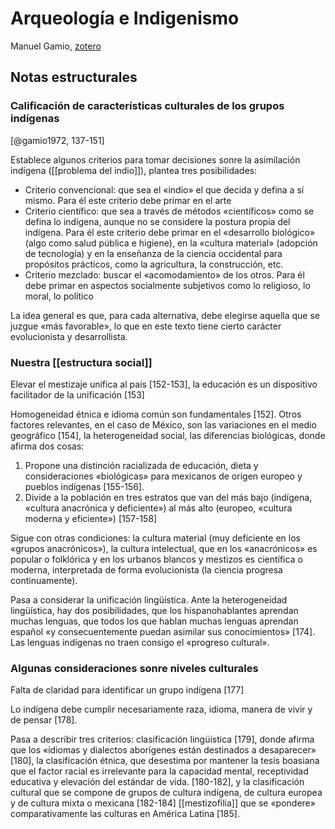 # Arqueología e Indigenismo
Manuel Gamio, [zotero](zotero://select/items/@gamio1972)

## Notas estructurales

### Calificación de características culturales de los grupos indígenas
[@gamio1972, 137-151]

Establece algunos criterios para tomar decisiones sonre la asimilación indígena ([[problema del indio]]), plantea tres posibilidades:

- Criterio convencional: que sea el «indio» el que decida y defina a sí mismo. Para él este criterio debe primar en el arte
- Criterio científico: que sea a través de métodos «científicos» como se defina lo indígena, aunque no se considere la postura propia del indígena. Para él este criterio debe primar en el «desarrollo biológico» (algo como salud pública e higiene), en la «cultura material» (adopción de tecnología) y en la enseñanza de la ciencia occidental para propósitos prácticos, como la agricultura, la construcción, etc.
- Criterio mezclado: buscar el «acomodamiento» de los otros. Para él debe primar en aspectos socialmente subjetivos como lo religioso, lo moral, lo político

La idea general es que, para cada alternativa, debe elegirse aquella que se juzgue «más favorable», lo que en este texto tiene cierto carácter evolucionista y desarrollista.

### Nuestra [[estructura social]]

Elevar el mestizaje unifica al país [152-153], la educación es un dispositivo facilitador de la unificación [153]

Homogeneidad étnica e idioma común son fundamentales [152]. Otros factores relevantes, en el caso de México, son las variaciones en el medio geográfico [154], la heterogeneidad social, las diferencias biológicas, donde afirma dos cosas:

1. Propone una distinción racializada de educación, dieta y consideraciones «biológicas» para mexicanos de origen europeo y pueblos indígenas [155-156].
2. Divide a la población en tres estratos que van del más bajo (indígena, «cultura anacrónica y deficiente») al más alto (europeo, «cultura moderna y eficiente») [157-158]

Sigue con otras condiciones: la cultura material (muy deficiente en los «grupos anacrónicos»), la cultura intelectual, que en los «anacrónicos» es popular o folklórica y en los urbanos blancos y mestizos es científica o moderna, interpretada de forma evolucionista (la ciencia progresa continuamente).

Pasa a considerar la unificación lingüística. Ante la heterogeneidad lingüística, hay dos posibilidades, que los hispanohablantes aprendan muchas lenguas, que todos los que hablan muchas lenguas aprendan español «y consecuentemente puedan asimilar sus conocimientos» [174]. Las lenguas indígenas no traen consigo el «progreso cultural».

### Algunas consideraciones sonre niveles culturales

Falta de claridad para identificar un grupo indígena [177]

Lo indígena debe cumplir necesariamente raza, idioma, manera de vivir y de pensar [178].

Pasa a describir tres criterios: clasificación lingüística [179], donde afirma que los «idiomas y dialectos aborígenes están destinados a desaparecer» [180], la clasificación étnica, que desestima por mantener la tesis boasiana que el factor racial es irrelevante para la capacidad mental, receptividad educativa y elevación del estándar de vida. [180-182], y la clasificación cultural que se compone de grupos de cultura indígena, de cultura europea y de cultura mixta o mexicana [182-184] [[mestizofilia]] que se «pondere» comparativamente las culturas en América Latina [185].
